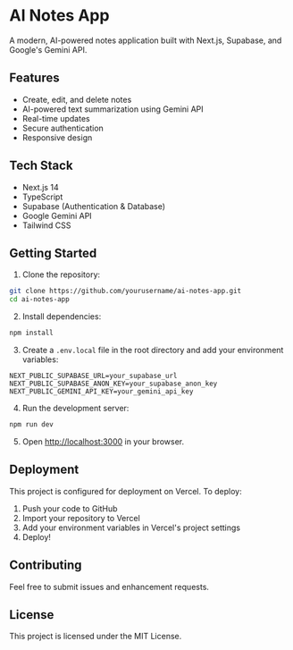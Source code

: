 # AI Notes App

A modern, AI-powered notes application built with Next.js, Supabase, and Google's Gemini API.

## Features

- Create, edit, and delete notes
- AI-powered text summarization using Gemini API
- Real-time updates
- Secure authentication
- Responsive design

## Tech Stack

- Next.js 14
- TypeScript
- Supabase (Authentication & Database)
- Google Gemini API
- Tailwind CSS

## Getting Started

1. Clone the repository:
```bash
git clone https://github.com/yourusername/ai-notes-app.git
cd ai-notes-app
```

2. Install dependencies:
```bash
npm install
```

3. Create a `.env.local` file in the root directory and add your environment variables:
```env
NEXT_PUBLIC_SUPABASE_URL=your_supabase_url
NEXT_PUBLIC_SUPABASE_ANON_KEY=your_supabase_anon_key
NEXT_PUBLIC_GEMINI_API_KEY=your_gemini_api_key
```

4. Run the development server:
```bash
npm run dev
```

5. Open [http://localhost:3000](http://localhost:3000) in your browser.

## Deployment

This project is configured for deployment on Vercel. To deploy:

1. Push your code to GitHub
2. Import your repository to Vercel
3. Add your environment variables in Vercel's project settings
4. Deploy!

## Contributing

Feel free to submit issues and enhancement requests.

## License

This project is licensed under the MIT License.

